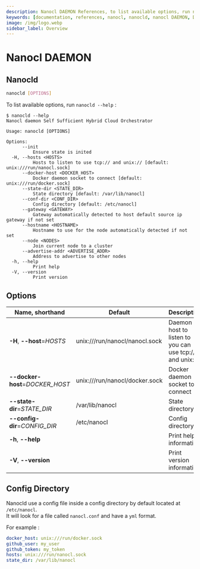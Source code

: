 ```yaml
---
description: Nanocl DAEMON References, to list available options, run nanocld --help
keywords: [documentation, references, nanocl, nanocld, nanocl DAEMON, DAEMON]
image: /img/logo.webp
sidebar_label: Overview
---
```


# Nanocl DAEMON

## Nanocld

```sh
nanocld [OPTIONS]
```

To list available options, run `nanocld --help` :

```console
$ nanocld --help
Nanocl daemon Self Sufficient Hybrid Cloud Orchestrator

Usage: nanocld [OPTIONS]

Options:
      --init
          Ensure state is inited
  -H, --hosts <HOSTS>
          Hosts to listen to use tcp:// and unix:// [default: unix:///run/nanocl.sock]
      --docker-host <DOCKER_HOST>
          Docker daemon socket to connect [default: unix:///run/docker.sock]
      --state-dir <STATE_DIR>
          State directory [default: /var/lib/nanocl]
      --conf-dir <CONF_DIR>
          Config directory [default: /etc/nanocl]
      --gateway <GATEWAY>
          Gateway automatically detected to host default source ip gateway if not set
      --hostname <HOSTNAME>
          Hostname to use for the node automatically detected if not set
      --node <NODES>
          Join current node to a cluster
      --advertise-addr <ADVERTISE_ADDR>
          Address to advertise to other nodes
  -h, --help
          Print help
  -V, --version
          Print version

```

## Options

| Name, shorthand      | Default | Description 
| -------------------- | ------- | -----------
| **-H**, **\--host**=*HOSTS* | unix:///run/nanocl/nanocl.sock | Daemon host to listen to you can use tcp:// and unix://
| **\--docker-host**=*DOCKER\_HOST* | unix:///run/nanocl/docker.sock | Docker daemon socket to connect
| **\--state-dir**=*STATE\_DIR* | /var/lib/nanocl | State directory
| **\--config-dir**=*CONFIG\_DIR* | /etc/nanocl | Config directory
| **-h**, **\--help** | | Print help information
| **-V**, **\--version** | | Print version information


## Config Directory

Nanocld use a config file inside a config directory by default located at `/etc/nanocl`. <br />
It will look for a file called `nanocl.conf` and have a `yml` format.

For example :

```yaml
docker_host: unix:///run/docker.sock
github_user: my_user
github_token: my_token
hosts: unix:///run/nanocl.sock
state_dir: /var/lib/nanocl
```
